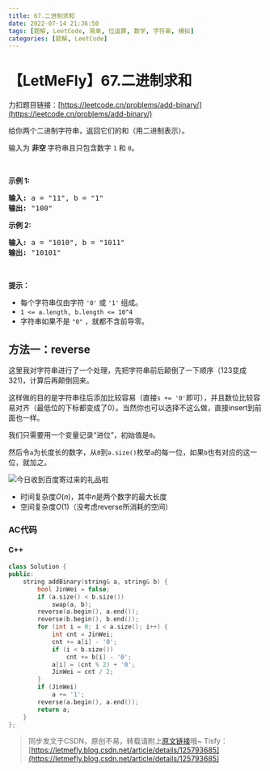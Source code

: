 ```yaml
---
title: 67.二进制求和
date: 2022-07-14 21:36:50
tags: [题解, LeetCode, 简单, 位运算, 数学, 字符串, 模拟]
categories: [题解, LeetCode]
---
```


# 【LetMeFly】67.二进制求和

力扣题目链接：[https://leetcode.cn/problems/add-binary/](https://leetcode.cn/problems/add-binary/)

<p>给你两个二进制字符串，返回它们的和（用二进制表示）。</p>

<p>输入为 <strong>非空 </strong>字符串且只包含数字&nbsp;<code>1</code>&nbsp;和&nbsp;<code>0</code>。</p>

<p>&nbsp;</p>

<p><strong>示例&nbsp;1:</strong></p>

<pre><strong>输入:</strong> a = &quot;11&quot;, b = &quot;1&quot;
<strong>输出:</strong> &quot;100&quot;</pre>

<p><strong>示例&nbsp;2:</strong></p>

<pre><strong>输入:</strong> a = &quot;1010&quot;, b = &quot;1011&quot;
<strong>输出:</strong> &quot;10101&quot;</pre>

<p>&nbsp;</p>

<p><strong>提示：</strong></p>

<ul>
	<li>每个字符串仅由字符 <code>&#39;0&#39;</code> 或 <code>&#39;1&#39;</code> 组成。</li>
	<li><code>1 &lt;= a.length, b.length &lt;= 10^4</code></li>
	<li>字符串如果不是 <code>&quot;0&quot;</code> ，就都不含前导零。</li>
</ul>



## 方法一：reverse

这里我对字符串进行了一个处理，先把字符串前后颠倒了一下顺序（123变成321)，计算后再颠倒回来。

这样做的目的是字符串往后添加比较容易（直接```s += '0'```即可），并且数位比较容易对齐（最低位的下标都变成了0）。当然你也可以选择不这么做，直接insert到前面也一样。

我们只需要用一个变量记录“进位”，初始值是```0```。

然后令```a```为长度长的数字，从```0```到```a.size()```枚举```a```的每一位，如果```b```也有对应的这一位，就加之。

![今日收到百度寄过来的礼品啦](https://cors.tisfy.eu.org/https://img-blog.csdnimg.cn/8a7c122488d14b2b9ab60b982372b049.jpeg#pic_center)

+ 时间复杂度$O(n)$，其中$n$是两个数字的最大长度
+ 空间复杂度$O(1)$（没考虑reverse所消耗的空间）

### AC代码

#### C++

```cpp
class Solution {
public:
    string addBinary(string& a, string& b) {
        bool JinWei = false;
        if (a.size() < b.size())
            swap(a, b);
        reverse(a.begin(), a.end());
        reverse(b.begin(), b.end());
        for (int i = 0; i < a.size(); i++) {
            int cnt = JinWei;
            cnt += a[i] - '0';
            if (i < b.size())
                cnt += b[i] - '0';
            a[i] = (cnt % 2) + '0';
            JinWei = cnt / 2;
        }
        if (JinWei)
            a += '1';
        reverse(a.begin(), a.end());
        return a;
    }
};
```

> 同步发文于CSDN，原创不易，转载请附上[原文链接](https://blog.letmefly.xyz/2022/07/14/LeetCode%200067.%E4%BA%8C%E8%BF%9B%E5%88%B6%E6%B1%82%E5%92%8C/)哦~
> Tisfy：[https://letmefly.blog.csdn.net/article/details/125793685](https://letmefly.blog.csdn.net/article/details/125793685)

